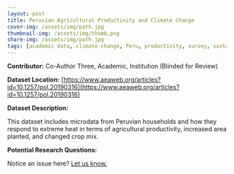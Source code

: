 ```yaml
---
layout: post
title: Peruvian Agricultural Productivity and Climate Change
cover-img: /assets/img/path.jpg
thumbnail-img: /assets/img/thumb.png
share-img: /assets/img/path.jpg
tags: [academic data, climate change, Peru, productivity, survey, sustainability]
---
```


**Contributor:** Co-Author Three, Academic, Institution (Blinded for Review)

**Dataset Location:** [https://www.aeaweb.org/articles?id=10.1257/pol.20190316](https://www.aeaweb.org/articles?id=10.1257/pol.20190316)

**Dataset Description:**

This dataset includes microdata from Peruvian households and how they respond to extreme heat in terms of agricultural productivity, increased area planted, and changed crop mix.

**Potential Research Questions:**





Notice an issue here? [Let us know.](https://docs.google.com/forms/d/e/1FAIpQLSfFLEtWSlfe6gwBaoe-9OfE4BjtwaVx3IQg9ZsfCIJDrujrbA/viewform?usp=pp_url&entry.677199195=2021-03-08-peru-climate-change)
